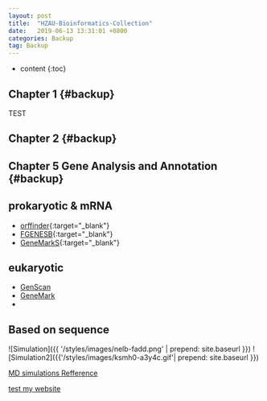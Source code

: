 ```yaml
---
layout: post
title:  "HZAU-Bioinformatics-Collection"
date:   2019-06-13 13:31:01 +0800
categories: Backup
tag: Backup
---
```


* content
{:toc}



Chapter 1			{#backup}
------------------------


TEST


Chapter 2    {#backup} 
-------------------------------

Chapter 5 Gene Analysis and Annotation    {#backup} 
-------------------------------

## prokaryotic & mRNA
+ [orffinder](https://www.ncbi.nlm.nih.gov/orffinder/){:target="_blank"}
+ [FGENESB](http://linux1.softberry.com/berry.phtml?topic=fgenesb&group=programs&subgroup=gfindb){:target="_blank"}
+ [GeneMarkS](http://exon.biology.gatech.edu/GeneMark/genemarks.cgi){:target="_blank"}

## eukaryotic
+ [GenScan](http://hollywood.mit.edu/GENSCAN.html)
+ [GeneMark](http://exon.biology.gatech.edu/GeneMark/gmhmme.cgi)
+ 

## Based on sequence


![Simulation]({{ '/styles/images/nelb-fadd.png' | prepend: site.baseurl  }})
![Simulation2]({{'/styles/images/ksmh0-a3y4c.gif'| prepend: site.baseurl  }})

[MD simulations Refference](http://ibi.hzau.edu.cn/ComputationalBiochemistry/index2.html)

[test my website](https://xanadu314.github.io/mdsimulations/)
 

[jekyll]:      http://jekyllrb.com
[jekyll-gh]:   https://github.com/jekyll/jekyll
[jekyll-help]: https://github.com/jekyll/jekyll-help
